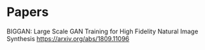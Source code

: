 
# Papers

BIGGAN: Large Scale GAN Training for High Fidelity Natural Image Synthesis
https://arxiv.org/abs/1809.11096
